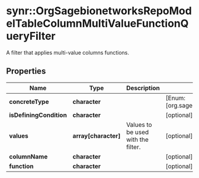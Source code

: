 # synr::OrgSagebionetworksRepoModelTableColumnMultiValueFunctionQueryFilter

A filter that applies multi-value columns functions.

## Properties
Name | Type | Description | Notes
------------ | ------------- | ------------- | -------------
**concreteType** | **character** |  | [Enum: [org.sagebionetworks.repo.model.table.ColumnMultiValueFunctionQueryFilter]] 
**isDefiningCondition** | **character** |  | [optional] 
**values** | **array[character]** | Values to be used with the filter. | [optional] 
**columnName** | **character** |  | [optional] 
**function** | **character** |  | [optional] 


